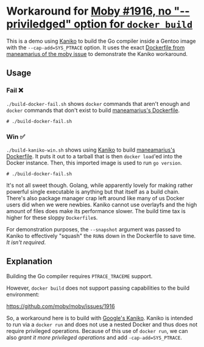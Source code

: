 # Workaround for [Moby #1916, no "--priviledged" option for `docker build`](https://github.com/moby/moby/issues/1916#issuecomment-361175319)

This is a demo using [Kaniko][kaniko] to build the Go compiler inside a
Gentoo image with the `--cap-add=SYS_PTRACE` option. It uses the exact
[Dockerfile from maneamarius of the moby issue][maneamarius-docker] to
demonstrate the Kaniko workaround.

## Usage

### Fail ❌

`./build-docker-fail.sh` shows `docker` commands that aren't enough and `docker`
commands that don't exist to build [maneamarius's Dockerfile][maneamarius-docker].

```
# ./build-docker-fail.sh
```

### Win ✅

`./build-kaniko-win.sh` shows using [Kaniko][kaniko] to build
[maneamarius's Dockerfile][maneamarius-docker]. It puts it out to a tarball
that is then `docker load`'ed into the Docker instance. Then, this imported
image is used to run `go version`.

```
# ./build-docker-fail.sh
```

It's not all sweet though. Golang, while apparently lovely for making rather
powerful single executable is anything but that itself as a build chain. There's
also package manager crap left around like many of us Docker users did when we
were newbies. Kaniko cannot use overlayfs and the high amount of files does make
its performance slower. The build time tax is higher for these sloppy
`Dockerfile`s.

For demonstration purposes, the `--snapshot` argument was passed to Kaniko to
effectively "squash" the `RUN`s down in the Dockerfile to save time.
*It isn't required*.

## Explanation

Building the Go compiler requires `PTRACE_TRACEME` support.

However, `docker build` does not support passing capabilities to the build
environment:

https://github.com/moby/moby/issues/1916

So, a workaround here is to build with [Google's Kaniko][kaniko]. Kaniko is
intended to run via a `docker run` and does not use a nested Docker and thus
does not require privileged operations. Because of this use of `docker run`,
we can also *grant it more privileged operations* and add `-cap-add=SYS_PTRACE`.


[kaniko]:https://github.com/GoogleContainerTools/kaniko
[maneamarius-docker]:(https://github.com/moby/moby/issues/1916#issuecomment-361175319).
